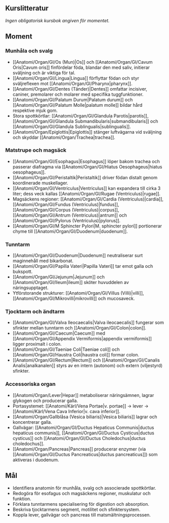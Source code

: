 ## Kurslitteratur

*Ingen obligatorisk kursbok angiven för momentet.*

## Moment

### Munhåla och svalg
- [[Anatomi/Organ/GI/Os (Mun)|Os]] och [[Anatomi/Organ/GI/Cavum Oris|Cavum oris]] finfördelar föda, blandar den med saliv, initierar sväljning och är viktiga för tal.
- [[Anatomi/Organ/GI/Lingua|Lingua]] förflyttar födan och styr sväljreflexen mot [[Anatomi/Organ/GI/Pharynx|pharynx]].
- [[Anatomi/Organ/GI/Dentes (Tänder)|Dentes]] omfattar incisiver, caniner, premolarer och molarer med specifika tuggfunktioner.
- [[Anatomi/Organ/GI/Palatum Durum|Palatum durum]] och [[Anatomi/Organ/GI/Palatum Molle|palatum molle]] bildar hård respektive mjuk gom.
- Stora spottkörtlar: [[Anatomi/Organ/GI/Glandula Parotis|parotis]], [[Anatomi/Organ/GI/Glandula Submandibularis|submandibularis]] och [[Anatomi/Organ/GI/Glandula Sublingualis|sublingualis]].
- [[Anatomi/Organ/Epiglottis|Epiglottis]] stänger luftvägarna vid sväljning och skyddar [[Anatomi/Organ/Trachea|trachea]].

### Matstrupe och magsäck
- [[Anatomi/Organ/GI/Esophagus|Esophagus]] löper bakom trachea och passerar diafragma via [[Anatomi/Organ/GI/Hiatus Oesophageus|hiatus oesophageus]].
- [[Anatomi/Organ/GI/Peristaltik|Peristaltik]] driver födan distalt genom koordinerade muskellager.
- [[Anatomi/Organ/GI/Ventriculus|Ventriculus]] kan expandera till cirka 3 liter; dess veck kallas [[Anatomi/Organ/GI/Rugae (Ventriculus)|rugae]].
- Magsäckens regioner: [[Anatomi/Organ/GI/Cardia (Ventriculus)|cardia]], [[Anatomi/Organ/GI/Fundus (Ventriculus)|fundus]], [[Anatomi/Organ/GI/Corpus (Ventriculus)|corpus]], [[Anatomi/Organ/GI/Antrum (Ventriculus)|antrum]] och [[Anatomi/Organ/GI/Pylorus (Ventriculus)|pylorus]].
- [[Anatomi/Organ/GI/M Sphincter Pylori|M. sphincter pylori]] portionerar chyme till [[Anatomi/Organ/GI/Duodenum|duodenum]].

### Tunntarm
- [[Anatomi/Organ/GI/Duodenum|Duodenum]] neutraliserar surt maginnehåll med bikarbonat.
- [[Anatomi/Organ/GI/Papilla Vateri|Papilla Vateri]] tar emot galla och bukspott.
- [[Anatomi/Organ/GI/Jejunum|Jejunum]] och [[Anatomi/Organ/GI/Ileum|ileum]] sköter huvuddelen av näringsupptaget.
- Ytförstorande strukturer: [[Anatomi/Organ/GI/Villus (Villi)|villi]], [[Anatomi/Organ/GI/Mikrovilli|mikrovilli]] och mucosaveck.

### Tjocktarm och ändtarm
- [[Anatomi/Organ/GI/Valva Ileocaecalis|Valva ileocaecalis]] fungerar som sfinkter mellan tunntarm och [[Anatomi/Organ/GI/Colon|colon]].
- [[Anatomi/Organ/GI/Caecum|Caecum]] med [[Anatomi/Organ/GI/Appendix Vermiformis|appendix vermiformis]] ligger proximalt i colon.
- [[Anatomi/Organ/GI/Taeniae Coli|Taeniae coli]] och [[Anatomi/Organ/GI/Haustra Coli|haustra coli]] formar colon.
- [[Anatomi/Organ/GI/Rectum|Rectum]] och [[Anatomi/Organ/GI/Canalis Analis|analkanalen]] styrs av en intern (autonom) och extern (viljestyrd) sfinkter.

### Accessoriska organ
- [[Anatomi/Organ/Lever|Hepar]] metaboliserar näringsämnen, lagrar glykogen och producerar galla.
- Portasystemet: [[Anatomi/Kärl/Vena Portae|v. portae]] → lever → [[Anatomi/Kärl/Vena Cava Inferior|v. cava inferior]].
- [[Anatomi/Organ/Gallblåsa (Vesica biliaris)|Vesica biliaris]] lagrar och koncentrerar galla.
- Gallvägar: [[Anatomi/Organ/GI/Ductus Hepaticus Communis|ductus hepaticus communis]], [[Anatomi/Organ/GI/Ductus Cysticus|ductus cysticus]] och [[Anatomi/Organ/GI/Ductus Choledochus|ductus choledochus]].
- [[Anatomi/Organ/Pancreas|Pancreas]] producerar enzymer (via [[Anatomi/Organ/GI/Ductus Pancreaticus|ductus pancreaticus]]) som aktiveras i duodenum.

## Mål
- Identifiera anatomin för munhåla, svalg och associerade spottkörtlar.
- Redogöra för esofagus och magsäckens regioner, muskulatur och funktion.
- Förklara tunntarmens specialisering för digestion och absorption.
- Beskriva tjocktarmens segment, motilitet och sfinktersystem.
- Koppla lever, gallvägar och pancreas till matsmältningsprocessen.
